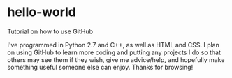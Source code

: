 # hello-world
Tutorial on how to use GitHub

I've programmed in Python 2.7 and C++, as well as HTML and CSS. I plan on using GitHub to learn more coding and putting any 
projects I do so that others may see them if they wish, give me advice/help, and hopefully make something useful someone else
can enjoy. Thanks for browsing!


